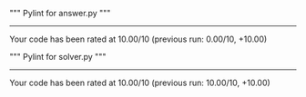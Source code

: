 """ Pylint for answer.py """

--------------------------------------------------------------------
Your code has been rated at 10.00/10 (previous run: 0.00/10, +10.00)

""" Pylint for solver.py """

--------------------------------------------------------------------
Your code has been rated at 10.00/10 (previous run: 10.00/10, +10.00)
